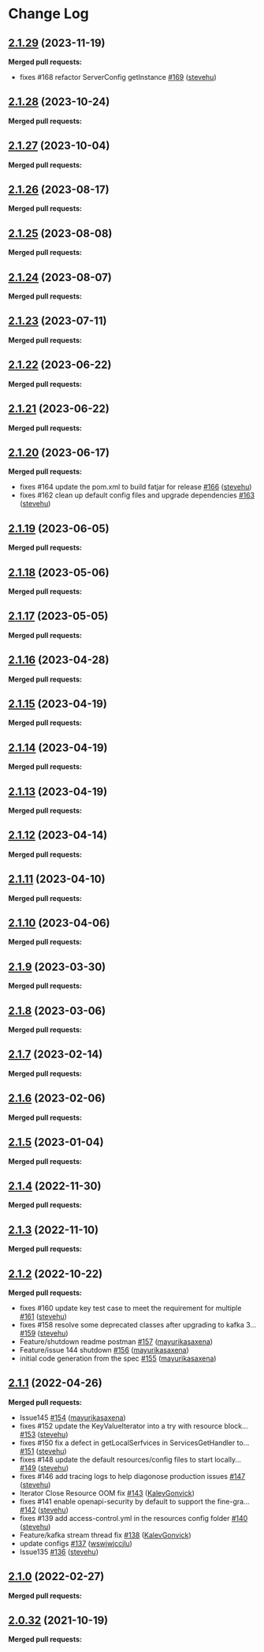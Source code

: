 # Change Log

## [2.1.29](https://github.com/networknt/light-controller/tree/2.1.29) (2023-11-19)


**Merged pull requests:**


- fixes \#168 refactor ServerConfig getInstance [\#169](https://github.com/networknt/light-controller/pull/169) ([stevehu](https://github.com/stevehu))


## [2.1.28](https://github.com/networknt/light-controller/tree/2.1.28) (2023-10-24)


**Merged pull requests:**




## [2.1.27](https://github.com/networknt/light-controller/tree/2.1.27) (2023-10-04)


**Merged pull requests:**




## [2.1.26](https://github.com/networknt/light-controller/tree/2.1.26) (2023-08-17)


**Merged pull requests:**


## [2.1.25](https://github.com/networknt/light-controller/tree/2.1.25) (2023-08-08)


**Merged pull requests:**




## [2.1.24](https://github.com/networknt/light-controller/tree/2.1.24) (2023-08-07)


**Merged pull requests:**




## [2.1.23](https://github.com/networknt/light-controller/tree/2.1.23) (2023-07-11)


**Merged pull requests:**




## [2.1.22](https://github.com/networknt/light-controller/tree/2.1.22) (2023-06-22)


**Merged pull requests:**




## [2.1.21](https://github.com/networknt/light-controller/tree/2.1.21) (2023-06-22)


**Merged pull requests:**




## [2.1.20](https://github.com/networknt/light-controller/tree/2.1.20) (2023-06-17)


**Merged pull requests:**


- fixes \#164 update the pom.xml to build fatjar for release [\#166](https://github.com/networknt/light-controller/pull/166) ([stevehu](https://github.com/stevehu))
- fixes \#162 clean up default config files and upgrade dependencies [\#163](https://github.com/networknt/light-controller/pull/163) ([stevehu](https://github.com/stevehu))
## [2.1.19](https://github.com/networknt/light-controller/tree/2.1.19) (2023-06-05)


**Merged pull requests:**




## [2.1.18](https://github.com/networknt/light-controller/tree/2.1.18) (2023-05-06)


**Merged pull requests:**




## [2.1.17](https://github.com/networknt/light-controller/tree/2.1.17) (2023-05-05)


**Merged pull requests:**


## [2.1.16](https://github.com/networknt/light-controller/tree/2.1.16) (2023-04-28)


**Merged pull requests:**




## [2.1.15](https://github.com/networknt/light-controller/tree/2.1.15) (2023-04-19)


**Merged pull requests:**


## [2.1.14](https://github.com/networknt/light-controller/tree/2.1.14) (2023-04-19)


**Merged pull requests:**




## [2.1.13](https://github.com/networknt/light-controller/tree/2.1.13) (2023-04-19)


**Merged pull requests:**


## [2.1.12](https://github.com/networknt/light-controller/tree/2.1.12) (2023-04-14)


**Merged pull requests:**




## [2.1.11](https://github.com/networknt/light-controller/tree/2.1.11) (2023-04-10)


**Merged pull requests:**


## [2.1.10](https://github.com/networknt/light-controller/tree/2.1.10) (2023-04-06)


**Merged pull requests:**


## [2.1.9](https://github.com/networknt/light-controller/tree/2.1.9) (2023-03-30)


**Merged pull requests:**




## [2.1.8](https://github.com/networknt/light-controller/tree/2.1.8) (2023-03-06)


**Merged pull requests:**


## [2.1.7](https://github.com/networknt/light-controller/tree/2.1.7) (2023-02-14)


**Merged pull requests:**




## [2.1.6](https://github.com/networknt/light-controller/tree/2.1.6) (2023-02-06)


**Merged pull requests:**


## [2.1.5](https://github.com/networknt/light-controller/tree/2.1.5) (2023-01-04)


**Merged pull requests:**


## [2.1.4](https://github.com/networknt/light-controller/tree/2.1.4) (2022-11-30)


**Merged pull requests:**


## [2.1.3](https://github.com/networknt/light-controller/tree/2.1.3) (2022-11-10)


**Merged pull requests:**


## [2.1.2](https://github.com/networknt/light-controller/tree/2.1.2) (2022-10-22)


**Merged pull requests:**


- fixes \#160 update key test case to meet the requirement for multiple [\#161](https://github.com/networknt/light-controller/pull/161) ([stevehu](https://github.com/stevehu))
- fixes \#158 resolve some deprecated classes after upgrading to kafka 3… [\#159](https://github.com/networknt/light-controller/pull/159) ([stevehu](https://github.com/stevehu))
- Feature/shutdown readme postman [\#157](https://github.com/networknt/light-controller/pull/157) ([mayurikasaxena](https://github.com/mayurikasaxena))
- Feature/issue 144 shutdown [\#156](https://github.com/networknt/light-controller/pull/156) ([mayurikasaxena](https://github.com/mayurikasaxena))
- initial code generation from the spec [\#155](https://github.com/networknt/light-controller/pull/155) ([mayurikasaxena](https://github.com/mayurikasaxena))
## [2.1.1](https://github.com/networknt/light-controller/tree/2.1.1) (2022-04-26)


**Merged pull requests:**


- Issue145 [\#154](https://github.com/networknt/light-controller/pull/154) ([mayurikasaxena](https://github.com/mayurikasaxena))
- fixes \#152 update the KeyValueIterator into a try with resource block… [\#153](https://github.com/networknt/light-controller/pull/153) ([stevehu](https://github.com/stevehu))
- fixes \#150 fix a defect in getLocalSerfvices in ServicesGetHandler to… [\#151](https://github.com/networknt/light-controller/pull/151) ([stevehu](https://github.com/stevehu))
- fixes \#148 update the default resources/config files to start locally… [\#149](https://github.com/networknt/light-controller/pull/149) ([stevehu](https://github.com/stevehu))
- fixes \#146 add tracing logs to help diagonose production issues [\#147](https://github.com/networknt/light-controller/pull/147) ([stevehu](https://github.com/stevehu))
- Iterator Close Resource OOM fix [\#143](https://github.com/networknt/light-controller/pull/143) ([KalevGonvick](https://github.com/KalevGonvick))
- fixes \#141 enable openapi-security by default to support the fine-gra… [\#142](https://github.com/networknt/light-controller/pull/142) ([stevehu](https://github.com/stevehu))
- fixes \#139 add access-control.yml in the resources config folder [\#140](https://github.com/networknt/light-controller/pull/140) ([stevehu](https://github.com/stevehu))
- Feature/kafka stream thread fix [\#138](https://github.com/networknt/light-controller/pull/138) ([KalevGonvick](https://github.com/KalevGonvick))
- update configs [\#137](https://github.com/networknt/light-controller/pull/137) ([wswjwjccjlu](https://github.com/wswjwjccjlu))
- Issue135 [\#136](https://github.com/networknt/light-controller/pull/136) ([stevehu](https://github.com/stevehu))
## [2.1.0](https://github.com/networknt/light-controller/tree/2.1.0) (2022-02-27)


**Merged pull requests:**

## [2.0.32](https://github.com/networknt/light-controller/tree/2.0.32) (2021-10-19)


**Merged pull requests:**
